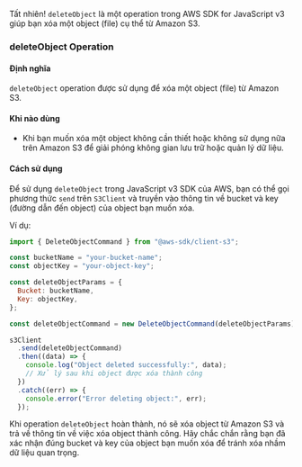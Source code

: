 Tất nhiên! `deleteObject` là một operation trong AWS SDK for JavaScript v3 giúp bạn xóa một object (file) cụ thể từ Amazon S3.

### deleteObject Operation

#### Định nghĩa

`deleteObject` operation được sử dụng để xóa một object (file) từ Amazon S3.

#### Khi nào dùng

- Khi bạn muốn xóa một object không cần thiết hoặc không sử dụng nữa trên Amazon S3 để giải phóng không gian lưu trữ hoặc quản lý dữ liệu.

#### Cách sử dụng

Để sử dụng `deleteObject` trong JavaScript v3 SDK của AWS, bạn có thể gọi phương thức `send` trên `S3Client` và truyền vào thông tin về bucket và key (đường dẫn đến object) của object bạn muốn xóa.

Ví dụ:

```javascript
import { DeleteObjectCommand } from "@aws-sdk/client-s3";

const bucketName = "your-bucket-name";
const objectKey = "your-object-key";

const deleteObjectParams = {
  Bucket: bucketName,
  Key: objectKey,
};

const deleteObjectCommand = new DeleteObjectCommand(deleteObjectParams);

s3Client
  .send(deleteObjectCommand)
  .then((data) => {
    console.log("Object deleted successfully:", data);
    // Xử lý sau khi object được xóa thành công
  })
  .catch((err) => {
    console.error("Error deleting object:", err);
  });
```

Khi operation `deleteObject` hoàn thành, nó sẽ xóa object từ Amazon S3 và trả về thông tin về việc xóa object thành công. Hãy chắc chắn rằng bạn đã xác nhận đúng bucket và key của object bạn muốn xóa để tránh xóa nhầm dữ liệu quan trọng.

